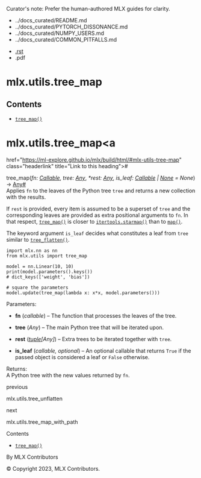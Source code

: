 Curator's note: Prefer the human-authored MLX guides for clarity.
- ../docs_curated/README.md
- ../docs_curated/PYTORCH_DISSONANCE.md
- ../docs_curated/NUMPY_USERS.md
- ../docs_curated/COMMON_PITFALLS.md


<div id="main-content" class="bd-main" role="main">

<div class="sbt-scroll-pixel-helper">

</div>

<div class="bd-content">

<div class="bd-article-container">

<div class="bd-header-article d-print-none">

<div class="header-article-items header-article__inner">

<div class="header-article-items__start">

<div class="header-article-item">

<span class="fa-solid fa-bars"></span>

</div>

</div>

<div class="header-article-items__end">

<div class="header-article-item">

<div class="article-header-buttons">

<a href="https://github.com/ml-explore/mlx"
class="btn btn-sm btn-source-repository-button"
data-bs-placement="bottom" data-bs-toggle="tooltip" target="_blank"
title="Source repository"><span class="btn__icon-container"> <em></em>
</span></a>

<div class="dropdown dropdown-download-buttons">

- <a
  href="https://ml-explore.github.io/mlx/build/html/_sources/python/_autosummary/mlx.utils.tree_map.rst"
  class="btn btn-sm btn-download-source-button dropdown-item"
  data-bs-placement="left" data-bs-toggle="tooltip" target="_blank"
  title="Download source file"><span class="btn__icon-container">
  <em></em> </span> <span class="btn__text-container">.rst</span></a>
- <span class="btn__icon-container"> </span>
  <span class="btn__text-container">.pdf</span>

</div>

<span class="btn__icon-container"> </span>

<span class="fa-solid fa-list"></span>

</div>

</div>

</div>

</div>

</div>

<div id="jb-print-docs-body" class="onlyprint">

# mlx.utils.tree_map

<div id="print-main-content">

<div id="jb-print-toc">

<div>

## Contents

</div>

- <a
  href="https://ml-explore.github.io/mlx/build/html/#mlx.utils.tree_map"
  class="reference internal nav-link"><span class="pre"><code
  class="docutils literal notranslate">tree_map()</code></span></a>

</div>

</div>

</div>

<div id="searchbox">

</div>

<div id="mlx-utils-tree-map" class="section">

# mlx.utils.tree_map<a
href="https://ml-explore.github.io/mlx/build/html/#mlx-utils-tree-map"
class="headerlink" title="Link to this heading">#</a>

<span class="sig-name descname"><span class="pre">tree_map</span></span><span class="sig-paren">(</span>*<span class="n"><span class="pre">fn</span></span><span class="p"><span class="pre">:</span></span><span class="w"> </span><span class="n"><a href="https://docs.python.org/3/library/typing.html#typing.Callable"
class="reference external" title="(in Python v3.13)"><span
class="pre">Callable</span></a></span>*, *<span class="n"><span class="pre">tree</span></span><span class="p"><span class="pre">:</span></span><span class="w"> </span><span class="n"><a href="https://docs.python.org/3/library/typing.html#typing.Any"
class="reference external" title="(in Python v3.13)"><span
class="pre">Any</span></a></span>*, *<span class="o"><span class="pre">\*</span></span><span class="n"><span class="pre">rest</span></span><span class="p"><span class="pre">:</span></span><span class="w"> </span><span class="n"><a href="https://docs.python.org/3/library/typing.html#typing.Any"
class="reference external" title="(in Python v3.13)"><span
class="pre">Any</span></a></span>*, *<span class="n"><span class="pre">is_leaf</span></span><span class="p"><span class="pre">:</span></span><span class="w"> </span><span class="n"><a href="https://docs.python.org/3/library/typing.html#typing.Callable"
class="reference external" title="(in Python v3.13)"><span
class="pre">Callable</span></a><span class="w"> </span><span class="p"><span class="pre">\|</span></span><span class="w"> </span><a href="https://docs.python.org/3/library/constants.html#None"
class="reference external" title="(in Python v3.13)"><span
class="pre">None</span></a></span><span class="w"> </span><span class="o"><span class="pre">=</span></span><span class="w"> </span><span class="default_value"><span class="pre">None</span></span>*<span class="sig-paren">)</span> <span class="sig-return"><span class="sig-return-icon">→</span> <span class="sig-return-typehint"><a href="https://docs.python.org/3/library/typing.html#typing.Any"
class="reference external" title="(in Python v3.13)"><span
class="pre">Any</span></a></span></span><a
href="https://ml-explore.github.io/mlx/build/html/#mlx.utils.tree_map"
class="headerlink" title="Link to this definition">#</a>  
Applies <span class="pre">`fn`</span> to the leaves of the Python tree
<span class="pre">`tree`</span> and returns a new collection with the
results.

If <span class="pre">`rest`</span> is provided, every item is assumed to
be a superset of <span class="pre">`tree`</span> and the corresponding
leaves are provided as extra positional arguments to
<span class="pre">`fn`</span>. In that respect, <a
href="https://ml-explore.github.io/mlx/build/html/#mlx.utils.tree_map"
class="reference internal" title="mlx.utils.tree_map"><span
class="pre"><code class="sourceCode python">tree_map()</code></span></a>
is closer to <a
href="https://docs.python.org/3/library/itertools.html#itertools.starmap"
class="reference external" title="(in Python v3.13)"><span
class="pre"><code
class="sourceCode python">itertools.starmap()</code></span></a> than to
<a href="https://docs.python.org/3/library/functions.html#map"
class="reference external" title="(in Python v3.13)"><span
class="pre"><code
class="sourceCode python"><span class="bu">map</span>()</code></span></a>.

The keyword argument <span class="pre">`is_leaf`</span> decides what
constitutes a leaf from <span class="pre">`tree`</span> similar to <a
href="https://ml-explore.github.io/mlx/build/html/python/_autosummary/mlx.utils.tree_flatten.html#mlx.utils.tree_flatten"
class="reference internal" title="mlx.utils.tree_flatten"><span
class="pre"><code
class="sourceCode python">tree_flatten()</code></span></a>.

<div class="highlight-python notranslate">

<div class="highlight">

    import mlx.nn as nn
    from mlx.utils import tree_map

    model = nn.Linear(10, 10)
    print(model.parameters().keys())
    # dict_keys(['weight', 'bias'])

    # square the parameters
    model.update(tree_map(lambda x: x*x, model.parameters()))

</div>

</div>

Parameters<span class="colon">:</span>  
- **fn** (*callable*) – The function that processes the leaves of the
  tree.

- **tree** (*Any*) – The main Python tree that will be iterated upon.

- **rest**
  (<a href="https://docs.python.org/3/library/stdtypes.html#tuple"
  class="reference external" title="(in Python v3.13)"><em>tuple</em></a>*\[Any\]*)
  – Extra trees to be iterated together with
  <span class="pre">`tree`</span>.

- **is_leaf** (*callable,* *optional*) – An optional callable that
  returns <span class="pre">`True`</span> if the passed object is
  considered a leaf or <span class="pre">`False`</span> otherwise.

Returns<span class="colon">:</span>  
A Python tree with the new values returned by
<span class="pre">`fn`</span>.

</div>

<div class="prev-next-area">

<a
href="https://ml-explore.github.io/mlx/build/html/python/_autosummary/mlx.utils.tree_unflatten.html"
class="left-prev" title="previous page"><em></em></a>

<div class="prev-next-info">

previous

mlx.utils.tree_unflatten

</div>

<a
href="https://ml-explore.github.io/mlx/build/html/python/_autosummary/mlx.utils.tree_map_with_path.html"
class="right-next" title="next page"></a>

<div class="prev-next-info">

next

mlx.utils.tree_map_with_path

</div>

</div>

</div>

<div class="bd-sidebar-secondary bd-toc">

<div class="sidebar-secondary-items sidebar-secondary__inner">

<div class="sidebar-secondary-item">

<div class="page-toc tocsection onthispage">

Contents

</div>

- <a
  href="https://ml-explore.github.io/mlx/build/html/#mlx.utils.tree_map"
  class="reference internal nav-link"><span class="pre"><code
  class="docutils literal notranslate">tree_map()</code></span></a>

</div>

</div>

</div>

</div>

<div class="bd-footer-content__inner container">

<div class="footer-item">

By MLX Contributors

</div>

<div class="footer-item">

© Copyright 2023, MLX Contributors.  

</div>

<div class="footer-item">

</div>

<div class="footer-item">

</div>

</div>

</div>
